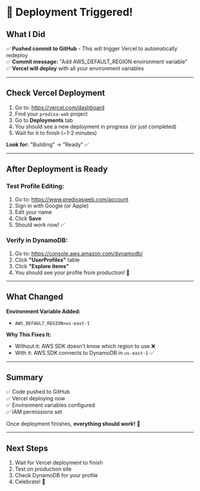 # 🚀 Deployment Triggered!

## What I Did

✅ **Pushed commit to GitHub** - This will trigger Vercel to automatically redeploy  
✅ **Commit message:** "Add AWS_DEFAULT_REGION environment variable"  
✅ **Vercel will deploy** with all your environment variables

---

## Check Vercel Deployment

1. Go to: https://vercel.com/dashboard
2. Find your `predixa-web` project
3. Go to **Deployments** tab
4. You should see a new deployment in progress (or just completed)
5. Wait for it to finish (~1-2 minutes)

**Look for:** "Building" → "Ready" ✅

---

## After Deployment is Ready

### Test Profile Editing:

1. Go to: https://www.predixasweb.com/account
2. Sign in with Google (or Apple)
3. Edit your name
4. Click **Save**
5. Should work now! ✅

### Verify in DynamoDB:

1. Go to: https://console.aws.amazon.com/dynamodb/
2. Click **"UserProfiles"** table
3. Click **"Explore items"**
4. You should see your profile from production! 🎉

---

## What Changed

**Environment Variable Added:**
- `AWS_DEFAULT_REGION=us-east-1`

**Why This Fixes It:**
- Without it: AWS SDK doesn't know which region to use ❌
- With it: AWS SDK connects to DynamoDB in `us-east-1` ✅

---

## Summary

✅ Code pushed to GitHub  
✅ Vercel deploying now  
✅ Environment variables configured  
✅ IAM permissions set  

Once deployment finishes, **everything should work!** 🎉

---

## Next Steps

1. Wait for Vercel deployment to finish
2. Test on production site
3. Check DynamoDB for your profile
4. Celebrate! 🎊


